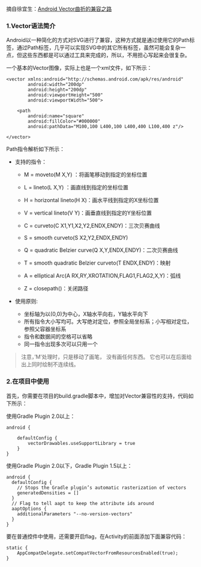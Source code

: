 摘自徐宜生：[Android Vector曲折的兼容之路](http://blog.csdn.net/eclipsexys/article/details/51838119)

### 1.Vector语法简介

Android以一种简化的方式对SVG进行了兼容，这种方式就是通过使用它的Path标签，通过Path标签，几乎可以实现SVG中的其它所有标签，虽然可能会复杂一点，但这些东西都是可以通过工具来完成的，所以，不用担心写起来会很复杂。

一个基本的Vector图像，实际上也是一个xml文件，如下所示：
```
<vector xmlns:android="http://schemas.android.com/apk/res/android"
        android:width="200dp"
        android:height="200dp"
        android:viewportHeight="500"
        android:viewportWidth="500">

    <path
        android:name="square"
        android:fillColor="#000000"
        android:pathData="M100,100 L400,100 L400,400 L100,400 z"/>

</vector>
```


Path指令解析如下所示：

* 支持的指令：
  
  * M = moveto(M X,Y) ：将画笔移动到指定的坐标位置
  
  * L = lineto(L X,Y) ：画直线到指定的坐标位置
  
  * H = horizontal lineto(H X)：画水平线到指定的X坐标位置
  
  * V = vertical lineto(V Y)：画垂直线到指定的Y坐标位置
  
  * C = curveto(C X1,Y1,X2,Y2,ENDX,ENDY)：三次贝赛曲线
  
  * S = smooth curveto(S X2,Y2,ENDX,ENDY)
  
  * Q = quadratic Belzier curve(Q X,Y,ENDX,ENDY)：二次贝赛曲线
  
  * T = smooth quadratic Belzier curveto(T ENDX,ENDY)：映射
  
  * A = elliptical Arc(A RX,RY,XROTATION,FLAG1,FLAG2,X,Y)：弧线
  
  * Z = closepath()：关闭路径


* 使用原则:

  * 坐标轴为以(0,0)为中心，X轴水平向右，Y轴水平向下
  * 所有指令大小写均可。大写绝对定位，参照全局坐标系；小写相对定位，参照父容器坐标系
  * 指令和数据间的空格可以省略
  * 同一指令出现多次可以只用一个
  
> 注意，’M’处理时，只是移动了画笔， 没有画任何东西。 它也可以在后面给出上同时绘制不连续线。



### 2.在项目中使用

首先，你需要在项目的build.gradle脚本中，增加对Vector兼容性的支持，代码如下所示：

使用Gradle Plugin 2.0以上：
```
android {

    defaultConfig {
        vectorDrawables.useSupportLibrary = true
    }
}
```

使用Gradle Plugin 2.0以下，Gradle Plugin 1.5以上：
```
android {
  defaultConfig {
    // Stops the Gradle plugin’s automatic rasterization of vectors
    generatedDensities = []
  }
  // Flag to tell aapt to keep the attribute ids around
  aaptOptions {
    additionalParameters "--no-version-vectors"
  }
}
```

要在普通控件中使用，还需要开启flag，在Activity的前面添加下面兼容代码：
```
static {
    AppCompatDelegate.setCompatVectorFromResourcesEnabled(true);
}
```


